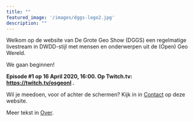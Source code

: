 ```yaml
---
title: ""
featured_image: '/images/dggs-logo2.jpg'
description: ""
---
```


Welkom op de website van De Grote Geo Show (DGGS) een regelmatige
livestream in DWDD-stijl met mensen en onderwerpen uit de (Open) Geo Wereld.

We gaan beginnen!
 
__Episode #1 op 16 April 2020, 16:00. Op Twitch.tv: https://twitch.tv/osgeonl .__

Wil je meedoen, voor of achter de schermen?
Kijk in in [Contact](/contact/) op deze website.

Meer tekst in [Over](/about/).

